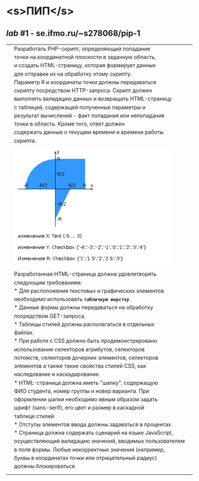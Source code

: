 # \<s>ПИП\</s>

## _lab_ #1 - se.ifmo.ru/~s278068/pip-1
|  |  |  |
|---|---|---|
| | Разработать PHP-скрипт, определяющий попадание | |
| | точки на координатной плоскости в заданную область, | |
| | и создать HTML-страницу, которая формирует данные | | 
| | для отправки их на обработку этому скрипту. | |
| | Параметр R и координаты точки должны передаваться | | 
| | скрипту посредством HTTP-запроса. Скрипт должен | |
| | выполнять валидацию данных и возвращать HTML-страницу | | 
| | с таблицей, содержащей полученные параметры и | |
| | результат вычислений - факт попадания или непопадания | | 
| | точки в область. Кроме того, ответ должен | | 
| | содержать данные о текущем времени и времени работы 
| | скрипта. | |
| | | |
| | ![alt text < ](lab1/static/areas.png) | |
| | Разработанная HTML-страница должна удовлетворять  | |
| | следующим требованиям: | |
| | * Для расположения текстовых и графических элементов | | 
| | необходимо использовать _**`табличную верстку`**_. | |
| | * Данные формы должны передаваться на обработку | | 
| | посредством GET-запроса.  | |
| | * Таблицы стилей должны располагаться в отдельных | | 
| | файлах. | |
| | * При работе с CSS должно быть продемонстрировано  | |
| | использование селекторов атрибутов, селекторов  | |
| | потомств, селекторов дочерних элементов, селекторов  | |
| | элементов а также такие свойства стилей CSS, как | | 
| | наследование и каскадирование. | |
| | * HTML-страница должна иметь "шапку", содержащую  | |
| | ФИО студента, номер группы и новер варианта. При  | |
| | оформлении шапки необходимо явным образом задать  | |
| | шрифт (sans-serif), его цвет и размер в каскадной | | 
| | таблице стилей. | |
| | * Отступы элементов ввода должны задаваться в процентах. | |
| | * Страница должна содержать сценарий на языке JavaScript, | |
| | осуществляющий валидацию значений, вводимых пользователем | | 
| | в поля формы. Любые некорректные значения (например,  | |
| | буквы в координатах точки или отрицательный радиус)  | |
| | должны блокироваться. | |
| | | |
|  |  |  |
